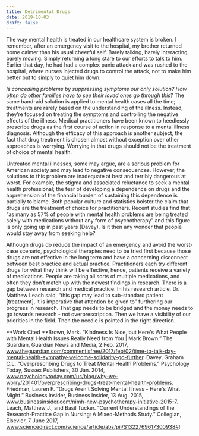 ```yaml
---
title: Detrimental Drugs
date: 2019-10-03
draft: false
---
```


The way mental health is treated in our healthcare system is broken. I remember, after an emergency visit to the hospital, my brother returned home calmer than his usual cheerful self. Barely talking, barely interacting, barely moving. Simply returning a long stare to our efforts to talk to him. Earlier that day, he had had a complex panic attack and was rushed to the hospital, where nurses injected drugs to control the attack, not to make him better but to simply to quiet him down. 

<!---more--->

*Is concealing problems by suppressing symptoms our only solution? How often do other families have to see their loved ones go through this?* The same band-aid solution is applied to mental health cases all the time; treatments are rarely based on the understanding of the illness. Instead, they’re focused on treating the symptoms and controlling the negative effects of the illness. Medical practitioners have been known to heedlessly prescribe drugs as the first course of action in response to a mental illness diagnosis. Although the efficacy of this approach is another subject, the fact that drug treatment is chosen almost without exception over other approaches is worrying. Worrying in that drugs should not be the treatment of choice of mental health. 

Untreated mental illnesses, some may argue, are a serious problem for American society and may lead to negative consequences. However, the solutions to this problem are inadequate at best and terribly dangerous at worst. For example, the stigma and associated reluctance to seek a mental health professional; the fear of developing a dependence on drugs and the apprehension of the financial burden of sustaining this dependence is partially to blame. Both popular culture and statistics bolster the claim that drugs are the treatment of choice for practitioners. Recent studies find that “as many as 57% of people with mental health problems are being treated solely with medications without any form of psychotherapy” and this figure is only going up in past years (Davey). Is it then any wonder that people would stay away from seeking help? 

Although drugs do reduce the impact of an emergency and avoid the worst-case scenario, psychological therapies need to be tried first because those drugs are not effective in the long term and have a concerning disconnect between best practice and actual practice. Practitioners each try different drugs for what they think will be effective, hence, patients receive a variety of medications. People are taking all sorts of multiple medications, and often they don’t match up with the newest findings in research. There is a gap between research and medical practice. In his research article, Dr. Matthew Leach said, “this gap may lead to sub-standard patient [treatment], it is imperative that attention be given to” furthering our progress in research. That gap needs to be bridged and the money needs to go towards research - not overprescription. Then we have a visibility of our priorities in the field. Then the needle is pointed in the right direction. ​

**Work Cited
**Brown, Mark. “Kindness Is Nice, but Here's What People with Mental Health Issues Really Need from You | Mark Brown.” The Guardian, Guardian News and Media, 2 Feb. 2017, www.theguardian.com/commentisfree/2017/feb/02/time-to-talk-day-mental-health-sympathy-welcome-solidarity-go-further.
Davey, Graham C.L. “Overprescribing Drugs to Treat Mental Health Problems.” Psychology Today, Sussex Publishers, 30 Jan. 2014, www.psychologytoday.com/us/blog/why-we-worry/201401/overprescribing-drugs-treat-mental-health-problems.
Friedman, Lauren F. “Drugs Aren't Solving Mental Illness - Here's What Might.” Business Insider, Business Insider, 13 Aug. 2015, www.businessinsider.com/nimh-new-psychotherapy-initiative-2015-7.
Leach, Matthew J., and Basil Tucker. “Current Understandings of the Research-Practice Gap in Nursing: A Mixed-Methods Study.” Collegian, Elsevier, 7 June 2017, www.sciencedirect.com/science/article/abs/pii/S1322769617300938#!